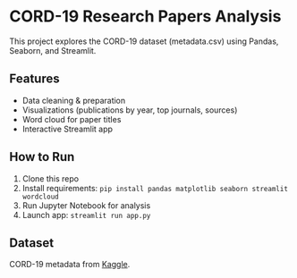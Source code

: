 # CORD-19 Research Papers Analysis

This project explores the CORD-19 dataset (metadata.csv) using Pandas, Seaborn, and Streamlit.

## Features

- Data cleaning & preparation
- Visualizations (publications by year, top journals, sources)
- Word cloud for paper titles
- Interactive Streamlit app

## How to Run

1. Clone this repo
2. Install requirements: `pip install pandas matplotlib seaborn streamlit wordcloud`
3. Run Jupyter Notebook for analysis
4. Launch app: `streamlit run app.py`

## Dataset

CORD-19 metadata from [Kaggle](https://www.kaggle.com/allen-institute-for-ai/CORD-19-research-challenge).
